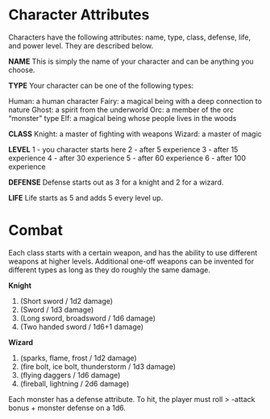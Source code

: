 # Character Attributes

Characters have the following attributes: name, type, class, defense, life, and power level. They are described below.

**NAME**
This is simply the name of your character and can be anything you choose.

**TYPE**
Your character can be one of the following types:

Human: a human character
Fairy: a magical being with a deep connection to nature
Ghost: a spirit from the underworld
Orc: a member of the orc “monster” type
Elf: a magical being whose people lives in the woods

**CLASS**
Knight: a master of fighting with weapons
Wizard: a master of magic

**LEVEL**
1 - you character starts here
2 - after 5 experience
3 - after 15 experience
4 - after 30 experience
5 - after 60 experience
6 - after 100 experience


**DEFENSE**
Defense starts out as 3 for a knight and 2 for a wizard.

**LIFE**
Life starts as 5 and adds 5 every level up.

# Combat

Each class starts with a certain weapon, and has the ability to use different weapons at higher levels. 
Additional one-off weapons can be invented for different types as long as they do roughly the same damage.

**Knight**

1. (Short sword / 1d2 damage)
2. (Sword / 1d3 damage)
3. (Long sword, broadsword / 1d6 damage)
4. (Two handed sword / 1d6+1 damage)

**Wizard**

1. (sparks, flame, frost / 1d2 damage)
2. (fire bolt, ice bolt, thunderstorm / 1d3 damage)
3. (flying daggers / 1d6 damage)
4. (fireball, lightning / 2d6 damage)

Each monster has a defense attribute. To hit, the player must roll > -attack bonus + monster defense on a 1d6.


